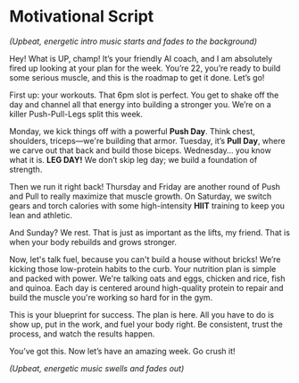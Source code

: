 # Motivational Script

*(Upbeat, energetic intro music starts and fades to the background)*

Hey! What is UP, champ! It’s your friendly AI coach, and I am absolutely fired up looking at your plan for the week. You’re 22, you’re ready to build some serious muscle, and this is the roadmap to get it done. Let’s go!

First up: your workouts. That 6pm slot is perfect. You get to shake off the day and channel all that energy into building a stronger you. We’re on a killer Push-Pull-Legs split this week.

Monday, we kick things off with a powerful **Push Day**. Think chest, shoulders, triceps—we're building that armor. Tuesday, it’s **Pull Day**, where we carve out that back and build those biceps. Wednesday… you know what it is. **LEG DAY!** We don’t skip leg day; we build a foundation of strength.

Then we run it right back! Thursday and Friday are another round of Push and Pull to really maximize that muscle growth. On Saturday, we switch gears and torch calories with some high-intensity **HIIT** training to keep you lean and athletic.

And Sunday? We rest. That is just as important as the lifts, my friend. That is when your body rebuilds and grows stronger.

Now, let's talk fuel, because you can't build a house without bricks! We’re kicking those low-protein habits to the curb. Your nutrition plan is simple and packed with power. We're talking oats and eggs, chicken and rice, fish and quinoa. Each day is centered around high-quality protein to repair and build the muscle you're working so hard for in the gym.

This is your blueprint for success. The plan is here. All you have to do is show up, put in the work, and fuel your body right. Be consistent, trust the process, and watch the results happen.

You’ve got this. Now let’s have an amazing week. Go crush it!

*(Upbeat, energetic music swells and fades out)*
